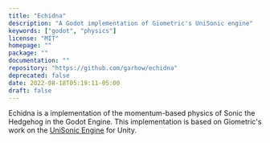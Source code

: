 ```yaml
---
title: "Echidna"
description: "A Godot implementation of Giometric's UniSonic engine"
keywords: ["godot", "physics"]
license: "MIT"
homepage: ""
package: ""
documentation: ""
repository: "https://github.com/garhow/echidna"
deprecated: false
date: 2022-08-18T05:19:11-05:00
draft: false
---
```


Echidna is a implementation of the momentum-based physics of Sonic the Hedgehog in the Godot Engine. This implementation is based on Giometric's work on the [UniSonic Engine](https://github.com/Giometric/UniSonic) for Unity.